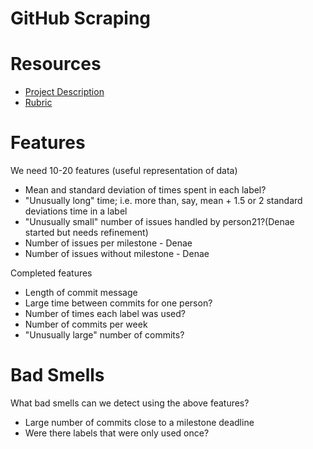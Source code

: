 GitHub Scraping
===

# Resources
* [Project Description](http://www4.ncsu.edu/~tjmenzie/cs510/posts/project2.html)
* [Rubric](http://www4.ncsu.edu/~tjmenzie/cs510/posts/rubric6.html)

# Features
We need 10-20 features (useful representation of data)
- Mean and standard deviation of times spent in each label?
- "Unusually long" time; i.e. more than, say, mean + 1.5 or 2 standard deviations time in a label
- "Unusually small" number of issues handled by person21?(Denae started but needs refinement)
- Number of issues per milestone - Denae
- Number of issues without milestone - Denae

Completed features
- Length of commit message
- Large time between commits for one person?
- Number of times each label was used?
- Number of commits per week
- "Unusually large" number of commits?
	

# Bad Smells
What bad smells can we detect using the above features?
- Large number of commits close to a milestone deadline
- Were there labels that were only used once?
